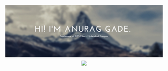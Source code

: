 <img align="right" src="Banner1.png" width="1000" />

<h1 align="center">
  <a href="https://git.io/typing-svg">
    <img src="https://readme-typing-svg.herokuapp.com/?width=450&lines=Deep Learning and Robotics Enthusiast!&center=true&size=30">
  </a>
</h1>

<!--
**Anurag-Gade/Anurag-Gade** is a ✨ _special_ ✨ repository because its `README.md` (this file) appears on your GitHub profile.

Here are some ideas to get you started:

- 🔭 I’m currently working on ...
- 🌱 I’m currently learning ...
- 👯 I’m looking to collaborate on ...
- 🤔 I’m looking for help with ...
- 💬 Ask me about ...
- 📫 How to reach me: ...
- 😄 Pronouns: ...
- ⚡ Fun fact: ...
-->
